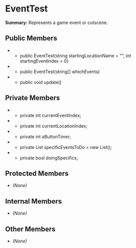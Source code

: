 # EventTest

**Summary:** Represents a game event or cutscene.

## Public Members
- - public EventTest(string startingLocationName = "", int startingEventIndex = 0)
- - public EventTest(string[] whichEvents)
- - public void update()

## Private Members
- - private int currentEventIndex;
- - private int currentLocationIndex;
- - private int aButtonTimer;
- - private List<string> specificEventsToDo = new List<string>();
- - private bool doingSpecifics;

## Protected Members
- *(None)*

## Internal Members
- *(None)*

## Other Members
- *(None)*
